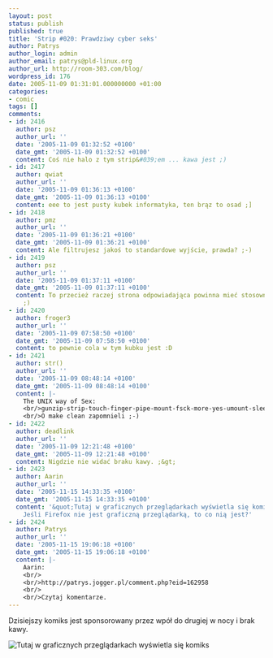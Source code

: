 ```yaml
---
layout: post
status: publish
published: true
title: 'Strip #020: Prawdziwy cyber seks'
author: Patrys
author_login: admin
author_email: patrys@pld-linux.org
author_url: http://room-303.com/blog/
wordpress_id: 176
date: 2005-11-09 01:31:01.000000000 +01:00
categories:
- comic
tags: []
comments:
- id: 2416
  author: psz
  author_url: ''
  date: '2005-11-09 01:32:52 +0100'
  date_gmt: '2005-11-09 01:32:52 +0100'
  content: Coś nie halo z tym strip&#039;em ... kawa jest ;)
- id: 2417
  author: qwiat
  author_url: ''
  date: '2005-11-09 01:36:13 +0100'
  date_gmt: '2005-11-09 01:36:13 +0100'
  content: eee to jest pusty kubek informatyka, ten brąz to osad ;]
- id: 2418
  author: pmz
  author_url: ''
  date: '2005-11-09 01:36:21 +0100'
  date_gmt: '2005-11-09 01:36:21 +0100'
  content: Ale filtrujesz jakoś to standardowe wyjście, prawda? ;-)
- id: 2419
  author: psz
  author_url: ''
  date: '2005-11-09 01:37:11 +0100'
  date_gmt: '2005-11-09 01:37:11 +0100'
  content: To przecież raczej strona odpowiadająca powinna mieć stosownego firewall&#039;a
    ;)
- id: 2420
  author: froger3
  author_url: ''
  date: '2005-11-09 07:58:50 +0100'
  date_gmt: '2005-11-09 07:58:50 +0100'
  content: to pewnie cola w tym kubku jest :D
- id: 2421
  author: str()
  author_url: ''
  date: '2005-11-09 08:48:14 +0100'
  date_gmt: '2005-11-09 08:48:14 +0100'
  content: |-
    The UNIX way of Sex:
    <br/>gunzip-strip-touch-finger-pipe-mount-fsck-more-yes-umount-sleep
    <br/>O make clean zapomnieli ;-)
- id: 2422
  author: deadlink
  author_url: ''
  date: '2005-11-09 12:21:48 +0100'
  date_gmt: '2005-11-09 12:21:48 +0100'
  content: Nigdzie nie widać braku kawy. ;&gt;
- id: 2423
  author: Aarin
  author_url: ''
  date: '2005-11-15 14:33:35 +0100'
  date_gmt: '2005-11-15 14:33:35 +0100'
  content: '&quot;Tutaj w graficznych przeglądarkach wyświetla się komiks&quot; -
    Jeśli Firefox nie jest graficzną przeglądarką, to co nią jest?'
- id: 2424
  author: Patrys
  author_url: ''
  date: '2005-11-15 19:06:18 +0100'
  date_gmt: '2005-11-15 19:06:18 +0100'
  content: |-
    Aarin:
    <br/>
    <br/>http://patrys.jogger.pl/comment.php?eid=162958
    <br/>
    <br/>Czytaj komentarze.
---
```

<p>Dzisiejszy komiks jest sponsorowany przez wpół do drugiej w nocy i brak kawy.</p>

<p class="strip"><img src="http://comic.room-303.com/strips/020-cyber-sex.png" alt="Tutaj w graficznych przeglądarkach wyświetla się komiks" /></p>
